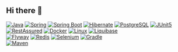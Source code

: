 ## Hi there 👋
[![Java](https://img.shields.io/badge/Java-007396?style=for-the-badge&logo=java&logoColor=white)](https://www.java.com)
[![Spring](https://img.shields.io/badge/Spring-6DB33F?style=for-the-badge&logo=spring&logoColor=white)](https://spring.io)
[![Spring Boot](https://img.shields.io/badge/Spring%20Boot-6DB33F?style=for-the-badge&logo=springboot&logoColor=white)](https://spring.io/projects/spring-boot)
[![Hibernate](https://img.shields.io/badge/Hibernate-59666C?style=for-the-badge&logo=hibernate&logoColor=white)](https://hibernate.org/)
[![PostgreSQL](https://img.shields.io/badge/PostgreSQL-316192?style=for-the-badge&logo=postgresql&logoColor=white)](https://www.postgresql.org/)
[![JUnit5](https://img.shields.io/badge/Junit5-25A4AD?style=for-the-badge&logo=junit5&logoColor=white)](https://junit.org/junit5/)
[![RestAssured](https://img.shields.io/badge/RestAssured-4CAF50?style=for-the-badge&logo=java&logoColor=white)](http://rest-assured.io/)
[![Docker](https://img.shields.io/badge/Docker-2496ED?style=for-the-badge&logo=docker&logoColor=white)](https://www.docker.com/)
[![Linux](https://img.shields.io/badge/Linux-FCC624?style=for-the-badge&logo=linux&logoColor=black)](https://www.linux.org/)
[![Liquibase](https://img.shields.io/badge/Liquibase-2465F9?style=for-the-badge&logo=liquibase&logoColor=white)](https://www.liquibase.org/)	
[![Flyway](https://img.shields.io/badge/Flyway-CC0200?style=for-the-badge&logo=flyway&logoColor=white)](https://flywaydb.org/)
[![Redis](https://img.shields.io/badge/Redis-DC382D?style=for-the-badge&logo=redis&logoColor=white)](https://redis.io/)
[![Selenium](https://img.shields.io/badge/Selenium-43B02A?style=for-the-badge&logo=selenium&logoColor=white)](https://www.selenium.dev/)
[![Gradle](https://img.shields.io/badge/Gradle-02303A?style=for-the-badge&logo=gradle&logoColor=white)](https://gradle.org/)	
[![Maven](https://img.shields.io/badge/Maven-C71A36?style=for-the-badge&logo=apache-maven&logoColor=white)](https://maven.apache.org/)




<!--
**snerobeev/snerobeev** is a ✨ _special_ ✨ repository because its `README.md` (this file) appears on your GitHub profile.

Here are some ideas to get you started:

- 🔭 I’m currently working on ...
- 🌱 I’m currently learning ...
- 👯 I’m looking to collaborate on ...
- 🤔 I’m looking for help with ...
- 💬 Ask me about ...
- 📫 How to reach me: ...
- 😄 Pronouns: ...
- ⚡ Fun fact: ...
-->
